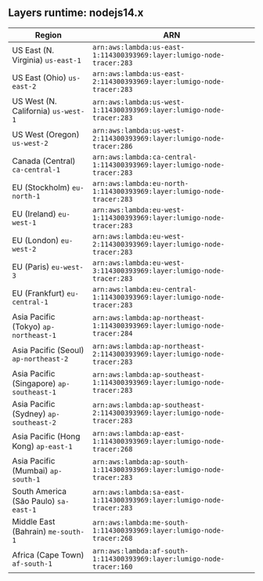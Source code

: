 Layers runtime: nodejs14.x
----
| Region | ARN |
| --- | --- |
|US East (N. Virginia)  `us-east-1`|`arn:aws:lambda:us-east-1:114300393969:layer:lumigo-node-tracer:283`|
|US East (Ohio)  `us-east-2`|`arn:aws:lambda:us-east-2:114300393969:layer:lumigo-node-tracer:283`|
|US West (N. California)  `us-west-1`|`arn:aws:lambda:us-west-1:114300393969:layer:lumigo-node-tracer:283`|
|US West (Oregon)  `us-west-2`|`arn:aws:lambda:us-west-2:114300393969:layer:lumigo-node-tracer:286`|
|Canada (Central)  `ca-central-1`|`arn:aws:lambda:ca-central-1:114300393969:layer:lumigo-node-tracer:283`|
|EU (Stockholm)  `eu-north-1`|`arn:aws:lambda:eu-north-1:114300393969:layer:lumigo-node-tracer:283`|
|EU (Ireland)  `eu-west-1`|`arn:aws:lambda:eu-west-1:114300393969:layer:lumigo-node-tracer:283`|
|EU (London)  `eu-west-2`|`arn:aws:lambda:eu-west-2:114300393969:layer:lumigo-node-tracer:283`|
|EU (Paris)  `eu-west-3`|`arn:aws:lambda:eu-west-3:114300393969:layer:lumigo-node-tracer:283`|
|EU (Frankfurt)  `eu-central-1`|`arn:aws:lambda:eu-central-1:114300393969:layer:lumigo-node-tracer:283`|
|Asia Pacific (Tokyo)  `ap-northeast-1`|`arn:aws:lambda:ap-northeast-1:114300393969:layer:lumigo-node-tracer:284`|
|Asia Pacific (Seoul)  `ap-northeast-2`|`arn:aws:lambda:ap-northeast-2:114300393969:layer:lumigo-node-tracer:283`|
|Asia Pacific (Singapore)  `ap-southeast-1`|`arn:aws:lambda:ap-southeast-1:114300393969:layer:lumigo-node-tracer:283`|
|Asia Pacific (Sydney)  `ap-southeast-2`|`arn:aws:lambda:ap-southeast-2:114300393969:layer:lumigo-node-tracer:283`|
|Asia Pacific (Hong Kong)  `ap-east-1`|`arn:aws:lambda:ap-east-1:114300393969:layer:lumigo-node-tracer:268`|
|Asia Pacific (Mumbai)  `ap-south-1`|`arn:aws:lambda:ap-south-1:114300393969:layer:lumigo-node-tracer:283`|
|South America (São Paulo)  `sa-east-1`|`arn:aws:lambda:sa-east-1:114300393969:layer:lumigo-node-tracer:283`|
|Middle East (Bahrain)  `me-south-1`|`arn:aws:lambda:me-south-1:114300393969:layer:lumigo-node-tracer:268`|
|Africa (Cape Town)  `af-south-1`|`arn:aws:lambda:af-south-1:114300393969:layer:lumigo-node-tracer:160`|
